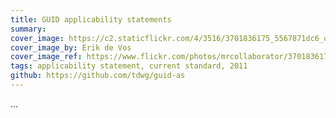 ```yaml
---
title: GUID applicability statements
summary: 
cover_image: https://c2.staticflickr.com/4/3516/3701836175_5567871dc6_o.jpg
cover_image_by: Erik de Vos
cover_image_ref: https://www.flickr.com/photos/mrcollaborator/3701836175
tags: applicability statement, current standard, 2011
github: https://github.com/tdwg/guid-as
---
```


...
